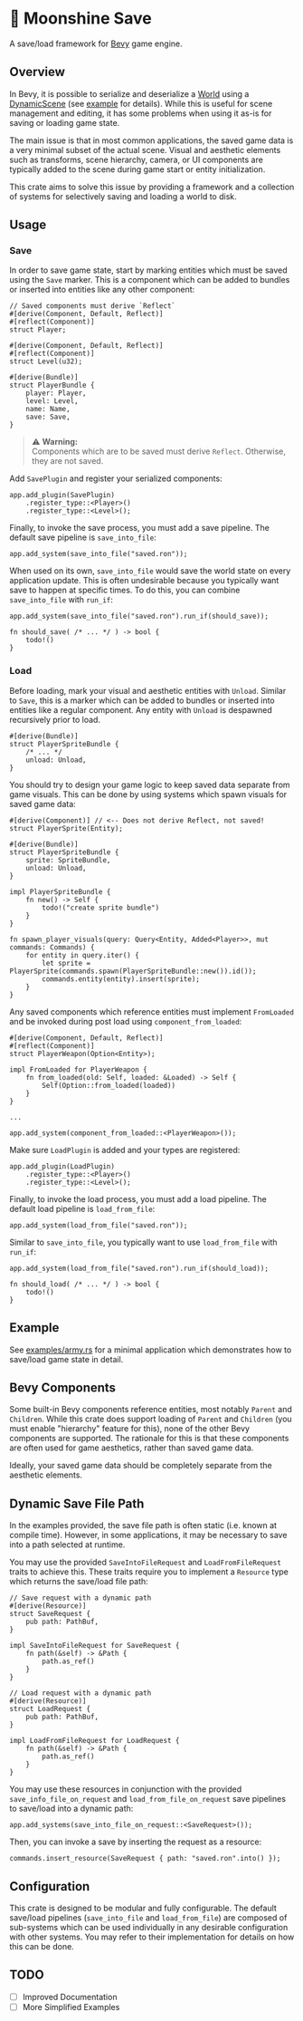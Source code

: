 # 💾 Moonshine Save

A save/load framework for [Bevy](https://github.com/bevyengine/bevy) game engine.

## Overview

In Bevy, it is possible to serialize and deserialize a [World] using a [DynamicScene] (see [example](https://github.com/bevyengine/bevy/blob/main/examples/scene/scene.rs) for details). While this is useful for scene management and editing, it has some problems when using it as-is for saving or loading game state.

The main issue is that in most common applications, the saved game data is a very minimal subset of the actual scene. Visual and aesthetic elements such as transforms, scene hierarchy, camera, or UI components are typically added to the scene during game start or entity initialization.

This crate aims to solve this issue by providing a framework and a collection of systems for selectively saving and loading a world to disk.

## Usage

### Save

In order to save game state, start by marking entities which must be saved using the `Save` marker. This is a component which can be added to bundles or inserted into entities like any other component:
```rust,ignore
// Saved components must derive `Reflect`
#[derive(Component, Default, Reflect)]
#[reflect(Component)]
struct Player;

#[derive(Component, Default, Reflect)]
#[reflect(Component)]
struct Level(u32);

#[derive(Bundle)]
struct PlayerBundle {
    player: Player,
    level: Level,
    name: Name,
    save: Save,
}
```
> ⚠️ **Warning:**<br/>
> Components which are to be saved must derive `Reflect`. Otherwise, they are not saved.

Add `SavePlugin` and register your serialized components:

```rust,ignore
app.add_plugin(SavePlugin)
    .register_type::<Player>()
    .register_type::<Level>();
```

Finally, to invoke the save process, you must add a save pipeline. The default save pipeline is `save_into_file`:

```rust,ignore
app.add_system(save_into_file("saved.ron"));
```

When used on its own, `save_into_file` would save the world state on every application update. This is often undesirable because you typically want save to happen at specific times. To do this, you can combine `save_into_file` with `run_if`:

```rust,ignore
app.add_system(save_into_file("saved.ron").run_if(should_save));

fn should_save( /* ... */ ) -> bool {
    todo!()
}
```

### Load

Before loading, mark your visual and aesthetic entities with `Unload`. Similar to `Save`, this is a marker which can be added to bundles or inserted into entities like a regular component. Any entity with `Unload` is despawned recursively prior to load.

```rust,ignore
#[derive(Bundle)]
struct PlayerSpriteBundle {
    /* ... */
    unload: Unload,
}
```

You should try to design your game logic to keep saved data separate from game visuals.
This can be done by using systems which spawn visuals for saved game data:

```rust,ignore
#[derive(Component)] // <-- Does not derive Reflect, not saved!
struct PlayerSprite(Entity);

#[derive(Bundle)]
struct PlayerSpriteBundle {
    sprite: SpriteBundle,
    unload: Unload,
}

impl PlayerSpriteBundle {
    fn new() -> Self {
        todo!("create sprite bundle")
    }
}

fn spawn_player_visuals(query: Query<Entity, Added<Player>>, mut commands: Commands) {
    for entity in query.iter() {
        let sprite = PlayerSprite(commands.spawn(PlayerSpriteBundle::new()).id());
        commands.entity(entity).insert(sprite);
    }
}
```

Any saved components which reference entities must implement `FromLoaded` and be invoked during post load using `component_from_loaded`:

```rust,ignore
#[derive(Component, Default, Reflect)]
#[reflect(Component)]
struct PlayerWeapon(Option<Entity>);

impl FromLoaded for PlayerWeapon {
    fn from_loaded(old: Self, loaded: &Loaded) -> Self {
        Self(Option::from_loaded(loaded))
    }
}

...

app.add_system(component_from_loaded::<PlayerWeapon>());
```

Make sure `LoadPlugin` is added and your types are registered:

```rust,ignore
app.add_plugin(LoadPlugin)
    .register_type::<Player>()
    .register_type::<Level>();
```

Finally, to invoke the load process, you must add a load pipeline. The default load pipeline is `load_from_file`:

```rust,ignore
app.add_system(load_from_file("saved.ron"));
```

Similar to `save_into_file`, you typically want to use `load_from_file` with `run_if`:

```rust,ignore
app.add_system(load_from_file("saved.ron").run_if(should_load));

fn should_load( /* ... */ ) -> bool {
    todo!()
}
```

## Example

See [examples/army.rs](examples/army.rs) for a minimal application which demonstrates how to save/load game state in detail.

## Bevy Components

Some built-in Bevy components reference entities, most notably `Parent` and `Children`.
While this crate does support loading of `Parent` and `Children` (you must enable "hierarchy" feature for this), none of the other Bevy components are supported. The rationale for this is that these components are often used for game aesthetics, rather than saved game data.

Ideally, your saved game data should be completely separate from the aesthetic elements.

## Dynamic Save File Path

In the examples provided, the save file path is often static (i.e. known at compile time). However, in some applications, it may be necessary to save into a path selected at runtime.

You may use the provided `SaveIntoFileRequest` and `LoadFromFileRequest` traits to achieve this. These traits require you to implement a `Resource` type which returns the save/load file path:

```rust,ignore
// Save request with a dynamic path
#[derive(Resource)]
struct SaveRequest {
    pub path: PathBuf,
}

impl SaveIntoFileRequest for SaveRequest {
    fn path(&self) -> &Path {
        path.as_ref()
    }
}

// Load request with a dynamic path
#[derive(Resource)]
struct LoadRequest {
    pub path: PathBuf,
}

impl LoadFromFileRequest for LoadRequest {
    fn path(&self) -> &Path {
        path.as_ref()
    }
}
```

You may use these resources in conjunction with the provided `save_info_file_on_request` and `load_from_file_on_request` save pipelines to save/load into a dynamic path:

```rust,ignore
app.add_systems(save_into_file_on_request::<SaveRequest>());
```

Then, you can invoke a save by inserting the request as a resource:

```rust,ignore
commands.insert_resource(SaveRequest { path: "saved.ron".into() });
```

## Configuration

This crate is designed to be modular and fully configurable. The default save/load pipelines (`save_into_file` and `load_from_file`) are composed of sub-systems which can be used individually in any desirable configuration with other systems. You may refer to their implementation for details on how this can be done.

[World]: https://docs.rs/bevy/latest/bevy/ecs/world/struct.World.html
[DynamicScene]: https://docs.rs/bevy/latest/bevy/prelude/struct.DynamicScene.html

## TODO

- [ ] Improved Documentation
- [ ] More Simplified Examples

